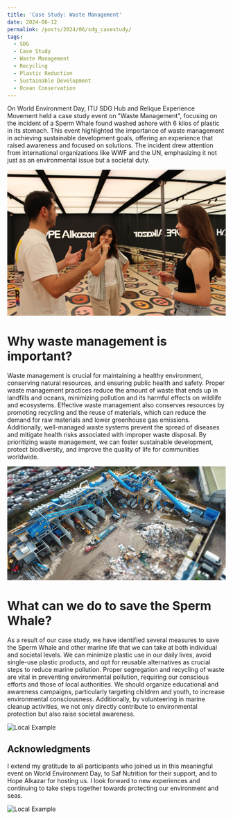 ```yaml
---
title: 'Case Study: Waste Management'
date: 2024-06-12
permalink: /posts/2024/06/sdg_casestudy/
tags:
  - SDG
  - Case Study
  - Waste Management
  - Recycling
  - Plastic Reduction
  - Sustainable Development
  - Ocean Conservation
---
```


On World Environment Day, ITU SDG Hub and Relique Experience Movement held a case study event on "Waste Management", focusing on the incident of a Sperm Whale found washed ashore with 6 kilos of plastic in its stomach. This event highlighted the importance of waste management in achieving sustainable development goals, offering an experience that raised awareness and focused on solutions. The incident drew attention from international organizations like WWF and the UN, emphasizing it not just as an environmental issue but a societal duty.

<img src="/images/sdg_day1.JPG" alt="Local Example">

Why waste management is important?
======
Waste management is crucial for maintaining a healthy environment, conserving natural resources, and ensuring public health and safety. Proper waste management practices reduce the amount of waste that ends up in landfills and oceans, minimizing pollution and its harmful effects on wildlife and ecosystems. Effective waste management also conserves resources by promoting recycling and the reuse of materials, which can reduce the demand for raw materials and lower greenhouse gas emissions. Additionally, well-managed waste systems prevent the spread of diseases and mitigate health risks associated with improper waste disposal. By prioritizing waste management, we can foster sustainable development, protect biodiversity, and improve the quality of life for communities worldwide.

<img src="/images/sdg_image.JPG" alt="Local Example">

What can we do to save the Sperm Whale?
======
As a result of our case study, we have identified several measures to save the Sperm Whale and other marine life that we can take at both individual and societal levels. We can minimize plastic use in our daily lives, avoid single-use plastic products, and opt for reusable alternatives as crucial steps to reduce marine pollution. Proper segregation and recycling of waste are vital in preventing environmental pollution, requiring our conscious efforts and those of local authorities. We should organize educational and awareness campaigns, particularly targeting children and youth, to increase environmental consciousness. Additionally, by volunteering in marine cleanup activities, we not only directly contribute to environmental protection but also raise societal awareness.

<img src="/images/sdg_grup.PNG" alt="Local Example">

Acknowledgments
------
I extend my gratitude to all participants who joined us in this meaningful event on World Environment Day, to Saf Nutrition for their support, and to Hope Alkazar for hosting us. I look forward to new experiences and continuing to take steps together towards protecting our environment and seas.

<img src="/images/sdg_toplu.PNG" alt="Local Example">
